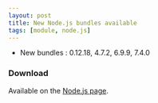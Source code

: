 ```yaml
---
layout: post
title: New Node.js bundles available
tags: [module, node.js]
---
```


* New bundles : 0.12.18, 4.7.2, 6.9.9, 7.4.0

### Download

Available on the [Node.js page](/bins/nodejs).